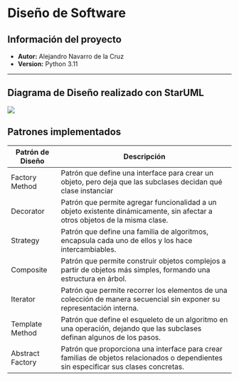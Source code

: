 # Diseño de Software
## Información del proyecto
- **Autor:** Alejandro Navarro de la Cruz
- **Version:** Python 3.11
---
## Diagrama de Diseño realizado con StarUML <br/>

<img src="https://github.com/alenavarroxp/laberintoPython/blob/main/DesignDiagram/DiagramaDise%C3%B1o.jpg"/>

## Patrones implementados <br/>
| Patrón de Diseño | Descripción |
|------------------|-------------|
| Factory Method   | Patrón que define una interface para crear un objeto, pero deja que las subclases decidan qué clase instanciar |
| Decorator        | Patrón que permite agregar funcionalidad a un objeto existente dinámicamente, sin afectar a otros objetos de la misma clase. |
| Strategy         | Patrón que define una familia de algoritmos, encapsula cada uno de ellos y los hace intercambiables. |
| Composite        | Patrón que permite construir objetos complejos a partir de objetos más simples, formando una estructura en árbol. |
| Iterator         | Patrón que permite recorrer los elementos de una colección de manera secuencial sin exponer su representación interna. |
| Template Method  | Patrón que define el esqueleto de un algoritmo en una operación, dejando que las subclases definan algunos de los pasos. |
| Abstract Factory | Patrón que proporciona una interface para crear familias de objetos relacionados o dependientes sin especificar sus clases concretas. |
 

